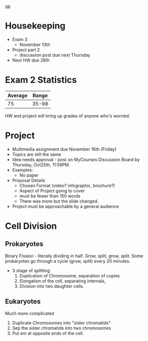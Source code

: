 [up](../index.md)

# Housekeeping

- Exam 3
	- November 13th
- Project part 2
	- discussion post due next Thursday
- Next HW due 28th

# Exam 2 Statistics

Average | Range
---|---
75 | 35-98

HW and project will bring up grades of anyone who's worried.

# Project

- Multimedia assignment due November 16th (Friday)
- Topics are still the same
- Idea needs approval - post on MyCourses Discussion Board by Thursday, Oct25th, 11:59PM.
- Examples:
	- No paper
- Proposal Details
	- Chosen Format (video? infographic, brochure?)
	- Aspect of Project going to cover
	- must be fewer than 150 words
	- There was more but the slide changed.
- Project must be approachable by a general audience

# Cell Division

## Prokaryotes

Binary Fission - literally dividing in half. Grow, split, grow, split. Some prokaryotes go through a cycle (grow, split) every 20 minutes.

- 3 stage of splitting
	1. Duplication of Chromosome, separation of copies
	2. Elongation of the cell, separating internals,
	3. Division into two daughter cells.

## Eukaryotes

Much more complicated

1. Duplicate Chromosomes into "sister chromatids"
2. Sep the sister chromatids into two chromosomes
3. Put em at opposite ends of the cell.
